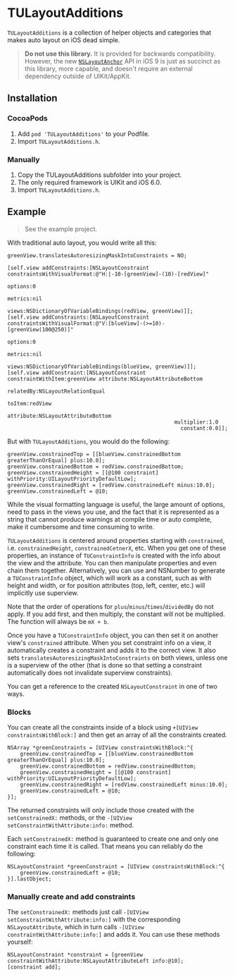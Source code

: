 # TULayoutAdditions

`TULayoutAdditions` is a collection of helper objects and categories that makes auto layout on iOS dead simple.

> **Do not use this library.** It is provided for backwards compatibility. However, the new [`NSLayoutAnchor`](https://developer.apple.com/library/mac/documentation/AppKit/Reference/NSLayoutAnchor_ClassReference/) API in iOS 9 is just as succinct as this library, more capable, and doesn't require an external dependency outside of UIKit/AppKit.

## Installation

### CocoaPods

1. Add `pod 'TULayoutAdditions'` to your Podfile.
2. Import `TULayoutAdditions.h`.

### Manually

1. Copy the TULayoutAdditions subfolder into your project.
2. The only required framework is UIKit and iOS 6.0.
3. Import `TULayoutAdditions.h`.

## Example

> See the example project.

With traditional auto layout, you would write all this:

    greenView.translatesAutoresizingMaskIntoConstraints = NO;
    
    [self.view addConstraints:[NSLayoutConstraint constraintsWithVisualFormat:@"H:|-10-[greenView]-(10)-[redView]"
                                                                      options:0
                                                                      metrics:nil
                                                                        views:NSDictionaryOfVariableBindings(redView, greenView)]];
    [self.view addConstraints:[NSLayoutConstraint constraintsWithVisualFormat:@"V:[blueView]-(>=10)-[greenView(100@250)]"
                                                                      options:0
                                                                      metrics:nil
                                                                        views:NSDictionaryOfVariableBindings(blueView, greenView)]];
    [self.view addConstraint:[NSLayoutConstraint constraintWithItem:greenView attribute:NSLayoutAttributeBottom
                                                          relatedBy:NSLayoutRelationEqual
                                                             toItem:redView
                                                          attribute:NSLayoutAttributeBottom
                                                         multiplier:1.0
                                                           constant:0.0]];

But with `TULayoutAdditions`, you would do the following:

    greenView.constrainedTop = [[blueView.constrainedBottom greaterThanOrEqual] plus:10.0];
    greenView.constrainedBottom = redView.constrainedBottom;
    greenView.constrainedHeight = [[@100 constraint] withPriority:UILayoutPriorityDefaultLow];
    greenView.constrainedRight = [redView.constrainedLeft minus:10.0];
    greenView.constrainedLeft = @10;

While the visual formatting language is useful, the large amount of options, need to pass in the views you use, and the fact that it is represented as a string that cannot produce warnings at compile time or auto complete, make it cumbersome and time consuming to write.

`TULayoutAdditions` is centered around properties starting with `constrained`, i.e. `constrainedHeight`, `constrainedCetnerX`, etc. When you get one of these properties, an instance of `TUConstraintInfo` is created with the info about the view and the attribute. You can then manipulate properties and even chain them together. Alternatively, you can use and NSNumber to generate a `TUConstraintInfo` object, which will work as a constant, such as with height and width, or for position attributes (top, left, center, etc.) will implicitly use superview.

Note that the order of operations for `plus`/`minus`/`times`/`dividedBy` do not apply. If you add first, and then multiply, the constant will not be multiplied. The function will always be `mX + b`.

Once you have a `TUConstraintInfo` object, you can then set it on another view's `constrained` attribute. When you set constraint info on a view, it automatically creates a constraint and adds it to the correct view. It also sets `translatesAutoresizingMaskIntoConstraints` on both views, unless one is a superview of the other (that is done so that setting a constraint automatically does not invalidate superview constraints).

You can get a reference to the created `NSLayoutConstraint` in one of two ways.

### Blocks

You can create all the constraints inside of a block using `+[UIView constraintsWithBlock:]` and then get an array of all the constraints created.

    NSArray *greenConstraints = [UIView constraintsWithBlock:^{
        greenView.constrainedTop = [[blueView.constrainedBottom greaterThanOrEqual] plus:10.0];
        greenView.constrainedBottom = redView.constrainedBottom;
        greenView.constrainedHeight = [[@100 constraint] withPriority:UILayoutPriorityDefaultLow];
        greenView.constrainedRight = [redView.constrainedLeft minus:10.0];
        greenView.constrainedLeft = @10;
    }];

The returned constraints will only include those created with the `setConstrainedX:` methods, or the `-[UIView setConstraintWithAttribute:info:` method.

Each `setConstrainedX:` method is guaranteed to create one and only one constraint each time it is called. That means you can reliably do the following:

    NSLayoutConstraint *greenConstraint = [UIView constraintsWithBlock:^{
        greenView.constrainedLeft = @10;
    }].lastObject;

### Manually create and add constraints

The `setConstrainedX:` methods just call `-[UIView setConstraintWithAttribute:info:]` with the corresponding `NSLayoutAttribute`, which in turn calls `-[UIView constraintWithAttribute:info:]` and adds it. You can use these methods yourself:

    NSLayoutConstraint *constraint = [greenView constraintWithAttribute:NSLayoutAttributeLeft info:@10];
    [constraint add];